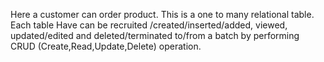 Here a customer can order product. This is a one to many relational table. Each table Have can be recruited
/created/inserted/added, viewed, updated/edited and deleted/terminated to/from a batch by performing CRUD (Create,Read,Update,Delete) operation.
